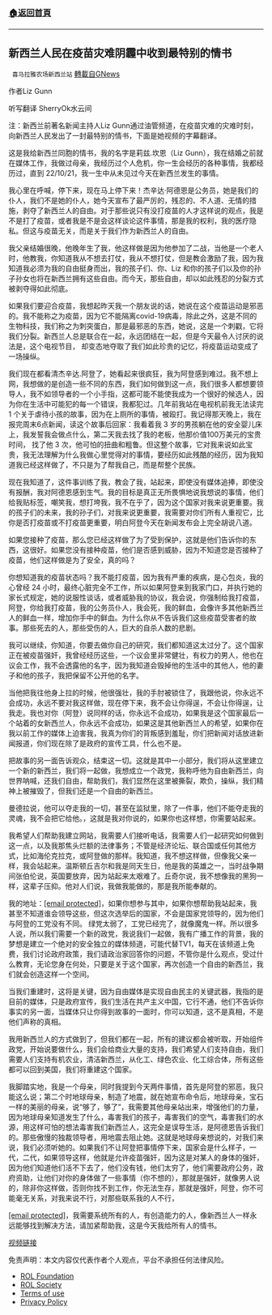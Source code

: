 ###  [:house:返回首頁](https://github.com/ourhimalayas/txt)
---


## 新西兰人民在疫苗灾难阴霾中收到最特别的情书
` 喜马拉雅农场新西兰站` [轉載自GNews](https://gnews.org/zh-hans/1622694/)

作者Liz Gunn

听写翻译 SherryOk水云间

注：新西兰前著名新闻主持人Liz Gunn通过油管频道，在疫苗灾难的灾难时刻，向新西兰人民发出了一封最特别的情书，下面是她视频的字幕翻译。

这是我给新西兰同胞的情书，我的名字是莉兹.坎恩（Liz Gunn），我在结婚之前就在媒体工作，我做过母亲，我经历过个人危机，你一生会经历的各种事情，我都经历过，直到 22/10/21，我一生中从未见过今天在新西兰发生的事情。

我心里在呼喊，停下来，现在马上停下来！杰辛达·阿德恩是公务员，她是我们的仆人，我们不是她的仆人，她今天宣布了最严厉的，残忍的、不人道、无情的措施，剥夺了新西兰人的自由。对于那些说只有没打疫苗的人才这样说的观点，我是不是打了疫苗，或者我是不是会这样谈论这件事情，那是我的权利，我的医疗隐私。但这与疫苗无关，而是关于我们作为新西兰人的自由。

我父亲结婚很晚，他晚年生了我，他这样做是因为他参加了二战，当他是一个老人时，他教我，你知道我从不想去打仗，我从不想打仗，但是教会激励了我，因为我知道我必须为我的自由挺身而出，我的孩子们、你、Liz 和你的孩子们以及你的孙子孙女也将在新西兰拥有这些自由。而今天，那些自由，却以如此残忍的分裂方式被剥夺得如此彻底。

如果我们要迎合疫苗，我想起昨天我一个朋友说的话，她说在这个疫苗运动是邪恶的。我不能称之为疫苗，因为它不能隔离covid-19病毒，除此之外，这是不同的生物科技，我们称之为刺突蛋白，那是最邪恶的东西，她说，这是一个刺戳，它将我们分裂。新西兰人总是联合在一起，永远团结在一起，但是今天最令人讨厌的说法是，这个电视节目， 却变态地夺取了我们如此珍贵的记忆，将疫苗运动变成了一场操纵。

我们现在都看清杰辛达.阿登了，她看起来很疯狂，我为阿登感到难过。我不想上网，我想做的是创造一些不同的东西，我们如何做到这一点，我们很多人都想要领导人，我不如领导者的一个小手指，这都可能不能使我成为一个很好的候选人，因为你在生活中可能犯的每一个错误，我都犯过。几年前我站在电视机前我无法读完 1 个关于虐待小孩的故事，因为在上厕所的事情，被殴打。我记得那天晚上，我在报完周末6点新闻，读这个故事后回家：我看着我 3 岁的男孩躺在他的安全婴儿床上，我发誓我会做点什么，第二天我去找了我的老板，他那价值100万美元的宝贵时间， 找了他 3 次，他可怕的扭曲和粗鲁。但这整个故事，它对我来说如此宝贵，我无法理解为什么我做心里觉得对的事情，要经历如此残酷的经历，因为我知道我已经这样做了，不只是为了帮我自己，而是帮整个民族。

现在我知道了，这件事训练了我，教会了我，站起来，即使没有媒体追捧，即使没有报酬，我对阿德恩感到生气。我的目标是真正无所畏惧地说我​想说​的事情，他们给我贴标签，嘲笑我，想打垮我，我不在乎了，因为这个国家对我来说更重要。我的孩子们的未来，我的孙子们，对我来说更重要，我需要对你们所有人重视它，比你是否打疫苗或不打疫苗更重要，明白阿登今天在新闻发布会上完全胡说八道。

如果您接种了疫苗，那么您已经这样做了为了受到保护，这就是他们告诉你的东西，这很好。如果您没有接种疫苗，他们是否感到威胁，因为不知道您是否接种了疫苗，他们这样做是为了安全，真的吗？

你想知道我的疫苗状态吗？我不能打疫苗，因为我有严重的疾病，是心包炎，我的心曾经 24 小时，最终心脏完全不工作，所以如果阿登来到我家门口，并执行她的家长式规定，她的说服性谈话，或者威胁我的协议，我会说，你强制给我打疫苗，阿登，你给我打疫苗，我的公务员仆人，我会死，我的鲜血，会像许多其他新西兰人的鲜血一样，增加你手中的鲜血。为什么你从不告诉我们这些疫苗受害者的故事。那些死去的人，那些受伤的人，巨大的自杀人数的悲剧。

我可以继续，你知道，你要去做你自己的研究，我们都知道这太过分了。这个国家正在被疫苗强奸，我曾经经历这些，一个议会里非常健壮，有权力的男人，他也在议会工作，我不会透露他的名字，因为我知道会毁掉他的生活中的其他人，他的妻子和他的孩子，我把保留不公开他的名字。

当他把我往他身上拉的时候，他很强壮，我的手肘被锁住了，我跟他说，你永远不会成功，永远不要对我这样做，现在停下来，我不会让你得逞，不会让你得逞，让我走。我也对你（阿登）说同样的话，你永远不会成功，如果我是这个国家最后一个站着的女新西兰人，你永远不会成功，如果这是其他新西兰人的希望，如果你在我以前工作的媒体上迫害我，我真为你们的背叛感到羞耻，你们把新闻对话放进新闻报道，你们现在除了是政府的宣传工具，什么也不是。

把故事的另一面告诉观众，结束这一切。这就是其中一小部分，我们将从这里建立一个新的新西兰，我们将一起做，我想成立一​​个政党，我称呼他为自由新西兰，向世界呐喊，还我们自由，帮助我们，我们显然在这里被撕裂，欺负，操纵，我们精神上被摧毁了，但我们还是一个自由的新西兰。

曼德拉说，他可以夺走我的一切，甚至在监狱里，除了一件事，他们不能夺走我的灵魂，我不会把它给他。，这就是我对你说的，如果你也这样想，你需要站起来。

我希望人们帮助我建立网站，我需要人们接听电话，我需要人们一起研究如何做到这一点，以及我那焦头烂额的法律事务；不管是经济论坛、联合国或任何其他方式，比如海伦克拉克，或阿登做的那样。我知道，我不想这样做，但像我父亲一样，我会站起来。温斯顿丘吉尔和我是同天生日，他是我的英雄之一，当时战争期间张伯伦说，英国要放弃，因为站起来太艰难了。丘奇尔说，我不想像我的黑狗一样，这辈子压抑。他对人们说，我做我能做的，那是我所能奉献的。

我的地址：[\[email protected\]](/cdn-cgi/l/email-protection#137f7a6974667d7d53747e727a7f3d707c7e)，如果你想参与其中，如果你想帮助我站起来，我甚至不知道谁会领导这些，但这次选举后的国家，不会是国家党领导的，因为他们与阿登的工党没有不同。 绿党太弱了，工党已经完了，就像魔鬼一样。所以很多人说，所以我们需要一个新的政党，我说我们一起做，我有广播工作的背景，我的梦想是建立一个绝对的安全独立的媒体频道，可能代替TV1，每天在该频道上免费，我们讨论政府政策，我们请政治家回答你的问题，不管你是什么观点，受过什么教育，无论您身在何处，只要是关于这个国家，再次创造一个自由的新西兰，我们就会创造这样一个空间。

当我们重建时，这将是关键，因为自由媒体是实现自由民主的关键武器，我指的是目前的媒体，只是政府宣传，我们生活在共产主义中国，它行不通，他们不告诉你事实的另一面，当媒体只让你得到故事的一面时，你可以知道，这不是真相，不是他们声称的真相。

我用新西兰人的方式做到了，但我们都在一起，所有的建议都会被听取，开始组件政党，开始说要做什么，我们会给商业大量的支持，我们希望人们支持自由，我们需要人们支持有机农业，清洁新西兰，从化工、绿色农业、化工综合体，所有这些都可以回到美国，我们将重建这个国家。

我脚踏实地，我是一个母亲，同时我提到今天两件事情，首先是阿登的邪恶，我只能这么说；第二个时地球母亲，制造了地震，就在她宣布命令后，地球母亲，宝石一样的美丽的母亲，说“够了，够了”，我需要其他母亲站出来，增强他们的力量，因为地球母亲知道发生了什么，毒害我们的孩子，毒害我们的空气，毒害我们的水源，用这样可怕的想法毒害我们新西兰人，这完全是误导生活，是阿德恩告诉我们的。那些傲慢的独裁领导者，用地震去阻止她。这就是地球母亲想说的，对我们来说，我们必须听她的。如果我们不让阿登把事情停下来，国家会是什么样子，一代，二代，如果领导这样，他就是允许疫苗强奸，因为这是对某人的身体的强奸，因为他们知道他们活不下去了，他们没有钱，他们太穷了，他们需要政府公务，政府资助，让他们对你的身体做了一些事情（你不想的），那就是强奸，就像男人说的，除非你这样做，否则你找不到工作，你无法生存，那就是强奸，阿登，你不可能毫无关系，对我来说不行，对那些联系我的人不行，

[\[email protected\]](/cdn-cgi/l/email-protection#1f737665786a71715f78727e7673317c7072)，我需要系统所有的人，有创造能力的人，像新西兰人一样永远能够找到解决方法，请加紧帮助我，这是今天我给所有人的情书。

[视频链接](https://www.youtube.com/watch?v=inumcesi4Pk)

 

免责声明：本文内容仅代表作者个人观点，平台不承担任何法律风险。

- [ROL Foundation](https://rolfoundation.org/)
- [ROL Society](https://rolsociety.org/)
- [Terms of use](https://gnews.org/terms-of-use-3/)
- [Privacy Policy](https://gnews.org/privacy-policy/)

